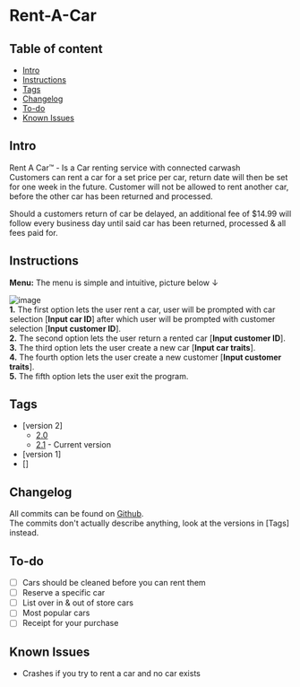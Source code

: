 # Rent-A-Car 


## Table of content
* [Intro](#Intro)
* [Instructions](#Instructions)
* [Tags](#Tags)
* [Changelog](#Changelog)
* [To-do](#To-do)
* [Known Issues](#KnownIssues)

## Intro
Rent A Car™ - Is a Car renting service with connected carwash  
Customers can rent a car for a set price per car, return date will then be set for one week in the future. Customer will not be allowed to rent another car, before the other car has been returned and processed.

Should a customers return of car be delayed, an additional fee of $14.99  will follow every business day until said car has been returned, processed & all fees paid for.

## Instructions
**Menu:** The menu is simple and intuitive, picture below ↓

![image](https://user-images.githubusercontent.com/96051505/188391760-f49308d7-c6f5-4690-967c-0406d50ab7b1.png)  
**1.** The first option lets the user rent a car, user will be prompted with car 
selection [**Input car ID**] after which user will be prompted with customer 
selection [**Input customer ID**].  
**2.** The second option lets the user return a rented car [**Input customer ID**].  
**3.** The third option lets the user create a new car [**Input car traits**].  
**4.** The fourth option lets the user create a new customer [**Input customer traits**].  
**5.** The fifth option lets the user exit the program.  
## Tags

* [version 2]
  * [2.0](https://github.com/Kevin-Vetter/TheBank/releases/tag/V2)
  * [2.1](https://github.com/Kevin-Vetter/TheBank/releases/tag/V2) - Current version
* [version 1] 
 * []

## Changelog
All commits can be found on
[Github](https://github.com/Kevin-Vetter/Rent-A-Car/commits/).  
The commits don't actually describe anything, look at the versions in [Tags] instead.

## To-do
* [ ] Cars should be cleaned before you can rent them
* [ ] Reserve a specific car
* [ ] List over in & out of store cars
* [ ] Most popular cars
* [ ] Receipt for your purchase

## Known Issues
 * Crashes if you try to rent a car and no car exists

